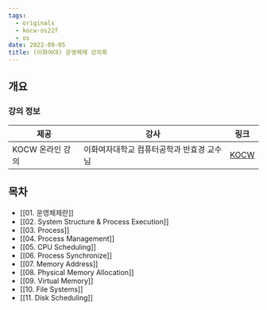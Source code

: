 ```yaml
---
tags:
  - originals
  - kocw-os22f
  - os
date: 2022-09-05
title: (이화여대) 운영체제 강의록
---
```

## 개요

### 강의 정보

| 제공 | 강사 | 링크 |
| --- | --- | --- |
| KOCW 온라인 강의 | 이화여자대학교 컴퓨터공학과 반효경 교수님 | [KOCW](http://www.kocw.net/home/search/kemView.do?kemId=1046323) |

## 목차

- [[01. 운영체제란]]
- [[02. System Structure & Process Execution]]
- [[03. Process]]
- [[04. Process Management]]
- [[05. CPU Scheduling]]
- [[06. Process Synchronize]]
- [[07. Memory Address]]
- [[08. Physical Memory Allocation]]
- [[09. Virtual Memory]]
- [[10. File Systems]]
- [[11. Disk Scheduling]]
